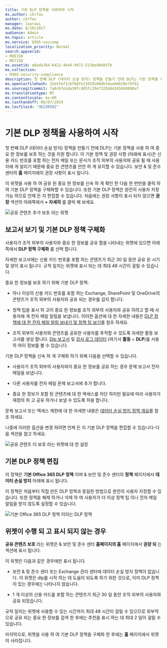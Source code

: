 ```yaml
---
title: 기본 DLP 정책을 사용하여 시작
ms.author: chrfox
author: chrfox
manager: laurawi
ms.date: 8/10/2017
audience: Admin
ms.topic: article
ms.service: O365-seccomp
localization_priority: Normal
search.appverid:
- MOE150
- MET150
ms.assetid: e0ada764-6422-4b44-9472-513bed04837b
ms.collection:
- M365-security-compliance
description: 첫 번째 DLP (데이터 손실 방지) 정책을 만들기 전에 DLP는 기본 정책을 사용 하 여 중요 한 정보를 보호 하는 것을 지원 합니다. 이 기본 정책 및 권장 사항 (아래에 표시)은 신용 카드 번호를 포함 하는 전자 메일 또는 문서가 조직 외부의 사용자와 공유 될 때 사용자에 게 알리기 때문에 중요 한 콘텐츠를 안전 하 게 유지할 수 있습니다.
ms.openlocfilehash: 32e5fef1cbfb8fe13928100dbfdae0d620e79762
ms.sourcegitcommit: 7a0cb7e1da39fc485fc29e7325b843d16b9808af
ms.translationtype: MT
ms.contentlocale: ko-KR
ms.lasthandoff: 08/07/2019
ms.locfileid: "36230502"
---
```

# <a name="get-started-with-the-default-dlp-policy"></a>기본 DLP 정책을 사용하여 시작

첫 번째 DLP (데이터 손실 방지) 정책을 만들기 전에 DLP는 기본 정책을 사용 하 여 중요 한 정보를 보호 하는 것을 지원 합니다. 이 기본 정책 및 권장 사항 (아래에 표시)은 신용 카드 번호를 포함 하는 전자 메일 또는 문서가 조직 외부의 사용자와 공유 될 때 사용자에 게 알리기 때문에 중요 한 콘텐츠를 안전 하 게 유지할 수 있습니다. 보안 &amp; 및 준수 센터의 **홈** 페이지에이 권장 사항이 표시 됩니다. 
  
이 위젯을 사용 하 여 공유 된 중요 한 정보를 신속 하 게 확인 한 다음 한 번만을 클릭 하 여 기본 DLP 정책을 구체화할 수 있습니다. 또한 기본 DLP 정책은 완전히 사용자 지정 가능 하므로 언제 든 지 편집할 수 있습니다. 처음에는 권장 사항이 표시 되지 않으면 **권장** 섹션의 아래쪽에서 **+ 자세히** 를 클릭 해 보세요. 
  
![공유 콘텐츠 추가 보호 라는 위젯](media/2bae6dbc-cc92-4f35-b54c-c36e60226b5b.png)
  
## <a name="view-the-report-and-refine-the-default-dlp-policy"></a>보고서 보기 및 기본 DLP 정책 구체화

사용자가 조직 외부의 사용자와 중요 한 정보를 공유 함을 나타내는 위젯에 있으면 아래쪽에서 **DLP 정책 구체화** 를 선택 합니다. 
  
자세한 보고서에는 신용 카드 번호를 포함 하는 콘텐츠가 최근 30 일 동안 공유 된 시기 및 양이 표시 됩니다. 규칙 일치는 위젯에 표시 되는 데 최대 48 시간이 걸릴 수 있습니다.
  
중요 한 정보를 보호 하기 위해 기본 DLP 정책:
  
- 하나 이상의 신용 카드 번호를 포함 하는 Exchange, SharePoint 및 OneDrive의 콘텐츠가 조직 외부의 사용자와 공유 되는 경우를 감지 합니다.
    
- 정책 팁을 표시 하 고이 중요 한 정보를 조직 외부의 사용자와 공유 하려고 할 때 사용자에 게 전자 메일 알림을 보냅니다. 이러한 옵션에 대 한 자세한 내용은 [DLP 정책에 대 한 전자 메일 알림 보내기 및 정책 팁 보기](use-notifications-and-policy-tips.md)를 참조 하세요.
    
- 조직 외부의 사용자와 콘텐츠를 공유한 사용자를 추적할 수 있도록 자세한 활동 보고서를 생성 합니다. [Dlp 보고서](view-the-dlp-reports.md) 및 [감사 로그 데이터](search-the-audit-log-in-security-and-compliance.md) (여기서 **활동** = **DLP**)를 사용 하 여이 정보를 볼 수 있습니다.
    
기본 DLP 정책을 신속 하 게 구체화 하기 위해 다음을 선택할 수 있습니다.
  
- 사용자가 조직 외부의 사용자와이 중요 한 정보를 공유 하는 경우 문제 보고서 전자 메일을 보냅니다.
    
- 다른 사용자를 전자 메일 문제 보고서에 추가 합니다.
    
- 중요 한 정보가 포함 된 콘텐츠에 대 한 액세스를 차단 하지만 필요에 따라 사용자가 재정의 하 고 공유 하거나 보낼 수 있도록 허용 합니다.
    
문제 보고서 또는 액세스 제한에 대 한 자세한 내용은 [데이터 손실 방지 정책 개요](data-loss-prevention-policies.md)를 참조 하세요.
  
나중에 이러한 옵션을 변경 하려면 언제 든 지 기본 DLP 정책을 편집할 수 있습니다-다음 섹션을 참고 하세요.
  
![공유 콘텐츠 더 보호 라는 위젯에 대 한 설정](media/dad30a84-2715-4c0a-a5c5-44d85492363e.png)
  
## <a name="edit-the-default-dlp-policy"></a>기본 DLP 정책 편집

이 정책은 **기본 Office 365 DLP 정책** 이며 &amp; 보안 및 준수 센터의 **정책** 페이지에서 **데이터 손실 방지** 아래에 표시 됩니다. 
  
이 정책은 처음부터 직접 만든 DLP 정책과 동일한 방법으로 완전히 사용자 지정할 수 있습니다. 또한 정책을 해제 하거나 삭제 하 여 사용자가 더 이상 정책 팁 이나 전자 메일 알림을 받지 않도록 설정할 수 있습니다.
  
![기본 Office 365 DLP 정책 이라는 DLP 정책](media/260731e8-4d57-4c98-abec-07b052ec48d5.png)
  
## <a name="when-the-widget-does-and-does-not-appear"></a>위젯이 수행 되 고 표시 되지 않는 경우

**공유 콘텐츠 보호** 라는 위젯은 &amp; 보안 및 준수 센터 **홈페이지의 홈** 페이지에서 **권장 되** 는 섹션에 표시 됩니다. 
  
이 위젯은 다음과 같은 경우에만 표시 됩니다.
  
- 보안 &amp; 및 준수 센터 또는 Exchange 관리 센터에 데이터 손실 방지 정책이 없습니다. 이 위젯은 dlp를 시작 하는 데 도움이 되도록 하기 위한 것으로, 이미 DLP 정책이 있는 경우에는 나타나지 않습니다.
    
- 1 개 이상의 신용 카드를 포함 하는 콘텐츠가 최근 30 일 동안 조직 외부의 사용자와 공유 되었습니다.
    
규칙 일치는 위젯에 사용할 수 있는 시간까지 최대 48 시간이 걸릴 수 있으므로 외부적으로 공유 되는 중요 한 정보를 검색 한 후에는 추천을 표시 하는 데 최대 2 일이 걸릴 수 있습니다.
  
마지막으로, 위젯을 사용 하 여 기본 DLP 정책을 구체화 한 후에는 **홈** 페이지에서 위젯이 사라집니다. 
  

